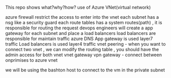 This repo shows what?why?how? use of Azure VNet(virtual network)

azure firewall restrict the access to enter into the vnet
each subnet has a nsg like a security guard
each route tables has a system routes(path) , it is responsible for routing the request
devops engineers will create a app gateway for each subnet and place a load balancers
load balancers are responsible for maintain traffic
azure DNS
App gateway is used layer7 traffic
Load balancers is used layer4 traffic
vnet peering - when you want to connect two vnet , we can modify the routing table , you should have the admin access for both vnet
vnet gateway 
vpn gateway - connect between onprimises to azure vnet

we will be using the bashton host to connect to the vm in the private subnet
